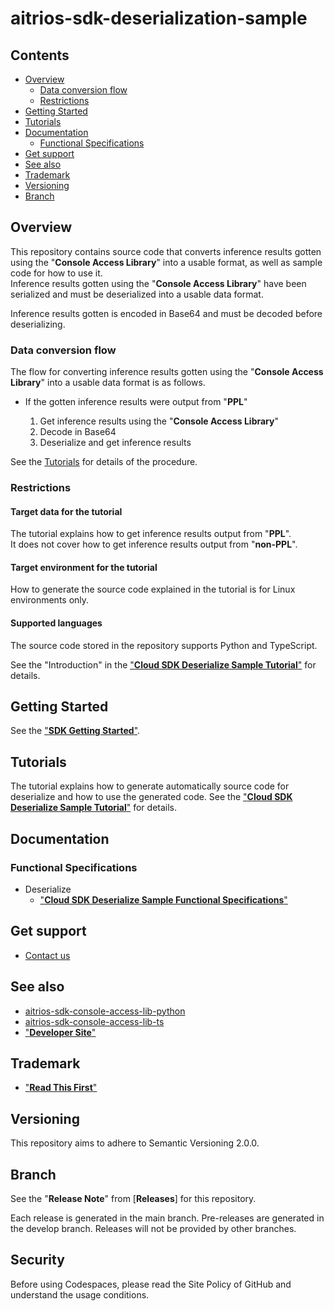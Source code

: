 # aitrios-sdk-deserialization-sample

## Contents <!-- omit in toc -->
- [Overview](#overview)
  - [Data conversion flow](#data-conversion-flow)
  - [Restrictions](#restrictions)
- [Getting Started](#getting-started)
- [Tutorials](#tutorials)
- [Documentation](#documentation)
  - [Functional Specifications](#functional-specifications)
- [Get support](#get-support)
- [See also](#see-also)
- [Trademark](#trademark)
- [Versioning](#versioning)
- [Branch](#branch)

## Overview
This repository contains source code that converts inference results gotten using the "**Console Access Library**" into a usable format, as well as sample code for how to use it. <br>
Inference results gotten using the "**Console Access Library**" have been serialized and must be deserialized into a usable data format. <br>

Inference results gotten is encoded in Base64 and must be decoded before deserializing. <br>

### Data conversion flow
The flow for converting inference results gotten using the "**Console Access Library**" into a usable data format is as follows.

- If the gotten inference results were output from "**PPL**"

    1. Get inference results using the "**Console Access Library**"
    2. Decode in Base64
    3. Deserialize and get inference results

See the [Tutorials](#tutorials) for details of the procedure.

### Restrictions

#### Target data for the tutorial
The tutorial explains how to get inference results output from "**PPL**".<br>
It does not cover how to get inference results output from "**non-PPL**".

#### Target environment for the tutorial
How to generate the source code explained in the tutorial is for Linux environments only.

#### Supported languages
The source code stored in the repository supports Python and TypeScript.

See the "Introduction" in the ["**Cloud SDK Deserialize Sample Tutorial**"](./docs/development-docs/CloudSDK_Tutorial_DeserializeSample.adoc) for details.

## Getting Started
See the ["**SDK Getting Started**"](https://developer.aitrios.sony-semicon.com/en/downloads#sdk-getting-started).

## Tutorials
The tutorial explains how to generate automatically source code for deserialize and how to use the generated code.
See the ["**Cloud SDK Deserialize Sample Tutorial**"](./docs/development-docs/CloudSDK_Tutorial_DeserializeSample.adoc) for details.

## Documentation
### Functional Specifications
- Deserialize
    - ["**Cloud SDK Deserialize Sample Functional Specifications**"](./docs/development-docs/CloudSDK_FuncSpec_DeserializeSample.adoc)

## Get support
- [Contact us](https://developer.aitrios.sony-semicon.com/en/contact-us-en)

## See also
- [aitrios-sdk-console-access-lib-python](https://github.com/SonySemiconductorSolutions/aitrios-sdk-console-access-lib-python)
- [aitrios-sdk-console-access-lib-ts](https://github.com/SonySemiconductorSolutions/aitrios-sdk-console-access-lib-ts)
- ["**Developer Site**"](https://developer.aitrios.sony-semicon.com/en/edge-ai-sensing/)

## Trademark
- ["**Read This First**"](https://developer.aitrios.sony-semicon.com/en/documents/read-this-first)

## Versioning

This repository aims to adhere to Semantic Versioning 2.0.0.

## Branch

See the "**Release Note**" from [**Releases**] for this repository.

Each release is generated in the main branch. Pre-releases are generated in the develop branch. Releases will not be provided by other branches.

## Security

Before using Codespaces, please read the Site Policy of GitHub and understand the usage conditions. 
